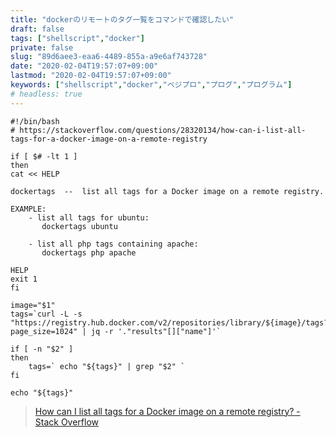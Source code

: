 ```yaml
---
title: "dockerのリモートのタグ一覧をコマンドで確認したい"
draft: false
tags: ["shellscript","docker"]
private: false
slug: "89d6aee3-eaa6-4489-855a-a9e6af743728"
date: "2020-02-04T19:57:07+09:00"
lastmod: "2020-02-04T19:57:07+09:00"
keywords: ["shellscript","docker","ベジプロ","プログ","プログラム"]
# headless: true
---
```


```sh:/usr/local/bin/dockertags
#!/bin/bash
# https://stackoverflow.com/questions/28320134/how-can-i-list-all-tags-for-a-docker-image-on-a-remote-registry

if [ $# -lt 1 ]
then
cat << HELP

dockertags  --  list all tags for a Docker image on a remote registry.

EXAMPLE:
    - list all tags for ubuntu:
       dockertags ubuntu

    - list all php tags containing apache:
       dockertags php apache

HELP
exit 1
fi

image="$1"
tags=`curl -L -s "https://registry.hub.docker.com/v2/repositories/library/${image}/tags?page_size=1024" | jq -r '."results"[]["name"]'`

if [ -n "$2" ]
then
    tags=` echo "${tags}" | grep "$2" `
fi

echo "${tags}"
```

> [How can I list all tags for a Docker image on a remote registry? - Stack Overflow](https://stackoverflow.com/questions/28320134/how-can-i-list-all-tags-for-a-docker-image-on-a-remote-registry)
